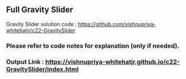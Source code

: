 
## Full Gravity Slider
Gravity Slider solution code : https://github.com/vishnupriya-whitehatjr/c22-GravitySlider

### Please refer to code notes for explanation (only if needed).

### Output Link : https://vishnupriya-whitehatjr.github.io/c22-GravitySlider/index.html
